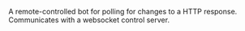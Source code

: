 A remote-controlled bot for polling for changes to a HTTP response.
Communicates with a websocket control server.
